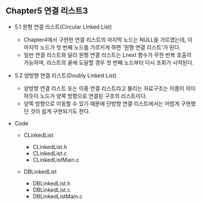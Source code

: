 ## Chapter5 연결 리스트3

+ 5.1 원형 연결 리스트(Circular Linked List)
  + Chapter4에서 구현한 연결 리스트의 마지막 노드는 NULL을 가르켰는데, 이 마지막 노드가 첫 번째 노드를 가르키게 하면 '원형 연결 리스트'가 된다.
  + 일반 연결 리스트와 달리 원형 연결 리스트는 Lnext 함수가 무한 반복 호출이 가능하며, 리스트의 끝에 도달할 경우 첫 번째 노드부터 다시 조회가 시작된다.
 
+ 5.2 양방향 연결 리스트(Doubly Linked List)
  + 양방향 연결 리스트 또는 이중 연결 리스트라고 불리는 자료구조는 이름이 의미하듯이 노드가 양쪽 방향으로 연결된 구조의 리스트이다.
  + 양쪽 방향으로 이동할 수 있기 때문에 단방향 연결 리스트에서는 어렵게 구현했던 것이 쉽게 구현되기도 한다.

  
+ Code
  + CLinkedList
    + CLinkedList.h
    + CLinkedList.c
    + CLinkedListMain.c
  
  + DBLinkedList 
    + DBLinkedList.h
    + DBLinkedList.c
    + DBLinkedListMain.c
